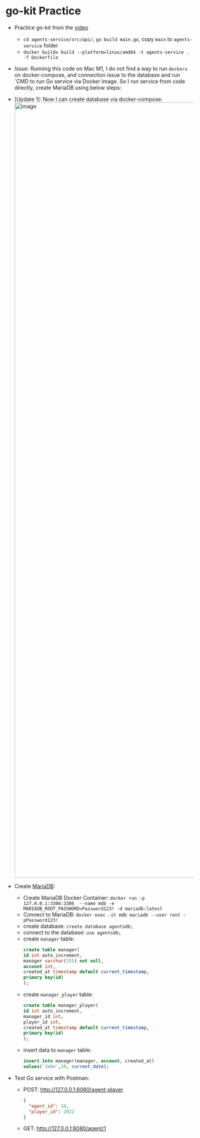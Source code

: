 # go-kit Practice

- Practice go-kit from the [video](https://www.youtube.com/watch?v=a462f8NvUvI&ab_channel=PacktVideo)
  - `cd agents-service/src/api/`, `go build main.go`, copy `main` to `agents-service` folder
  - `docker buildx build --platform=linux/amd64 -t agents-service . -f Dockerfile`
- *Issue*: Running this code on Mac M1, I do not find a way to run `dockerx` on docker-compose, and connection issue to the database and run `CMD
to run Go service via Docker image. So I run service from code directly, create MariaDB using below steps:

- [Update 1]: Now I can create database via docker-compose:
  <img width="2078" alt="image" src="https://user-images.githubusercontent.com/2937629/184545587-36b62ae1-17a3-470d-bf73-70891ed60d3e.png">

- Create [MariaDB](https://mariadb.com/resources/blog/get-started-with-mariadb-using-docker-in-3-steps/#:~:text=Execute%20the%20following%20to%20connect,mariadb%20%2D%2Duser%20root%20%2DpPassword123!&text=And%20that's%20it!,start%20using%20(querying)%20MariaDB.):
  - Create MariaDB Docker Container: `docker run -p 127.0.0.1:3306:3306  --name mdb -e MARIADB_ROOT_PASSWORD=Password123! -d mariadb:latest`
  - Connect to MariaDB: `docker exec -it mdb mariadb --user root -pPassword123!`
  - create database: `create database agentsdb;`
  - connect to the database: `use agentsdb;`
  - create `manager` table: 
    ```sql
    create table manager(
    id int auto_increment,
    manager varchar(255) not null,
    account int,
    created_at timestamp default current_timestamp,
    primary key(id)
    );
    ```
  - create `manager_player` table:
    ```sql
    create table manager_player(
    id int auto_increment,
    manager_id int,
    player_id int,
    created_at timestamp default current_timestamp,
    primary key(id)
    );
    ```
  - insert data to `manager` table:
    ```sql
    insert into manager(manager, account, created_at)
    values('John',10, current_date);
    ```
- Test Go service with Postman:
  - POST: http://127.0.0.1:8080/agent-player
     ```json lines
     {
       "agent_id": 10,
       "player_id": 2022
     }
     ```
  - GET: http://127.0.0.1:8080/agent/1
